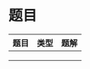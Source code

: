 # 题目

| 题目 | 类型 | 题解 |
| ---- | ---- | ---- |
|      |      |      |
|      |      |      |
|      |      |      |

